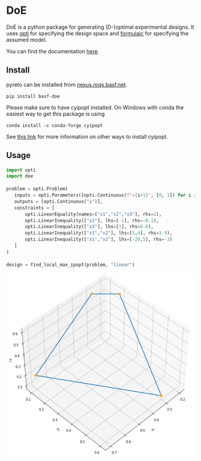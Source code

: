 # DoE

DoE is a python package for generating (D-)optimal experimental designs. 
It uses [opti](https://basf.github.io/mopti/) for specifying the design space and [formulaic](https://matthewwardrop.github.io/formulaic/) for specifying the assumed model.

You can find the documentation [here](http://bayesopt.docs.basf.net/doe).


## Install

pyreto can be installed from [nexus.roqs.basf.net](https://developer.docs.basf.net/setup/python/#configure).
```
pip install basf-doe
```
Please make sure to have cyipopt installed. 
On Windows with conda the easiest way to get this package is using
```
conda install -c conda-forge cyipopt
```
See [this link](https://cyipopt.readthedocs.io/en/stable/install.html) for more information on other ways to install cyipopt.


## Usage

```python
import opti
import doe

problem = opti.Problem(
   inputs = opti.Parameters([opti.Continuous(f"x{i+1}", [0, 1]) for i in range(3)]),
   outputs = [opti.Continuous("y")],
   constraints = [
       opti.LinearEquality(names=["x1","x2","x3"], rhs=1),
       opti.LinearInequality(["x2"], lhs=[-1], rhs=-0.1),
       opti.LinearInequality(["x3"], lhs=[1], rhs=0.6),
       opti.LinearInequality(["x1","x2"], lhs=[5,4], rhs=3.9),
       opti.LinearInequality(["x1","x2"], lhs=[-20,5], rhs=-3)
   ]
)

design = find_local_max_ipopt(problem, "linear")
```

![doe_example](docs/assets/getting_started_constraints_local_opt.PNG)
